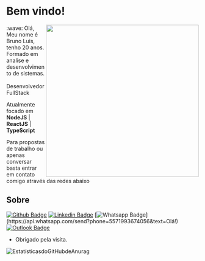 

# Bem vindo!
<img src="https://user-images.githubusercontent.com/53521650/109302381-f7171c80-7817-11eb-898e-fbb3db8f005e.png" width=400 align=right>
:wave: Olá, Meu nome é Bruno Luis, tenho 20 anos.<br>
Formado em analise e desenvolvimento de sistemas.<br>
<br>
Desenvolvedor FullStack<br>

Atualmente focado em **NodeJS** | **ReactJS** | **TypeScript**  

Para propostas de trabalho ou apenas conversar basta entrar em contato comigo através das redes abaixo


## Sobre
[![Github Badge](https://img.shields.io/badge/-Github-000?style=flat-square&logo=Github&logoColor=white&link=https://github.com/BLSSTI)](https://github.com/BLSSTI)
[![Linkedin Badge](https://img.shields.io/badge/-LinkedIn-blue?style=flat-square&logo=Linkedin&logoColor=white&link=https://linkedin.com/in/brunoluiss)](https://linkedin.com/in/brunoluiss)
[![Whatsapp Badge](https://img.shields.io/badge/-Whatsapp-4CA143?style=flat-square&labelColor=4CA143&logo=whatsapp&logoColor=white&link=https://api.whatsapp.com/send?phone=5571993674056&text=Olá!)](https://api.whatsapp.com/send?phone=5571993674056&text=Olá!)
[![Outlook Badge](https://img.shields.io/badge/-Outlook-0078d4?style=flat-square&logo=Microsoft-Outlook&logoColor=white&link=mailto:bruno-aqv@outlook.com)](mailto:bruno-aqv@outlook.com)

- Obrigado pela visita. 

![EstatísticasdoGitHubdeAnurag](https://github-readme-stats.vercel.app/api?username=BLSSTI&show_icons=true&theme=radical&layout=compact)
